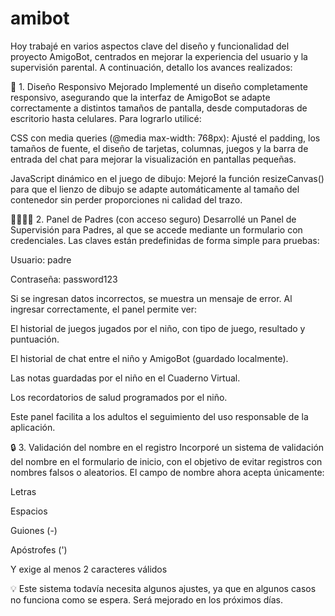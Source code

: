 # amibot
Hoy trabajé en varios aspectos clave del diseño y funcionalidad del proyecto AmigoBot, centrados en mejorar la experiencia del usuario y la supervisión parental. A continuación, detallo los avances realizados:

🎯 1. Diseño Responsivo Mejorado
Implementé un diseño completamente responsivo, asegurando que la interfaz de AmigoBot se adapte correctamente a distintos tamaños de pantalla, desde computadoras de escritorio hasta celulares.
Para lograrlo utilicé:

CSS con media queries (@media max-width: 768px):
Ajusté el padding, los tamaños de fuente, el diseño de tarjetas, columnas, juegos y la barra de entrada del chat para mejorar la visualización en pantallas pequeñas.

JavaScript dinámico en el juego de dibujo:
Mejoré la función resizeCanvas() para que el lienzo de dibujo se adapte automáticamente al tamaño del contenedor sin perder proporciones ni calidad del trazo.

👨‍👩‍👧‍👦 2. Panel de Padres (con acceso seguro)
Desarrollé un Panel de Supervisión para Padres, al que se accede mediante un formulario con credenciales. Las claves están predefinidas de forma simple para pruebas:

Usuario: padre

Contraseña: password123

Si se ingresan datos incorrectos, se muestra un mensaje de error. Al ingresar correctamente, el panel permite ver:

El historial de juegos jugados por el niño, con tipo de juego, resultado y puntuación.

El historial de chat entre el niño y AmigoBot (guardado localmente).

Las notas guardadas por el niño en el Cuaderno Virtual.

Los recordatorios de salud programados por el niño.

Este panel facilita a los adultos el seguimiento del uso responsable de la aplicación.

🔒 3. Validación del nombre en el registro
Incorporé un sistema de validación del nombre en el formulario de inicio, con el objetivo de evitar registros con nombres falsos o aleatorios.
El campo de nombre ahora acepta únicamente:

Letras

Espacios

Guiones (-)

Apóstrofes (')

Y exige al menos 2 caracteres válidos

💡 Este sistema todavía necesita algunos ajustes, ya que en algunos casos no funciona como se espera. Será mejorado en los próximos días.
